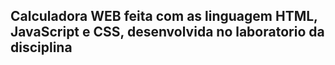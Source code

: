 
## Calculadora WEB feita com as linguagem HTML, JavaScript e CSS, desenvolvida no laboratorio da disciplina
